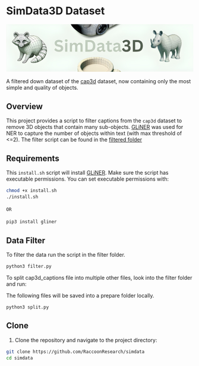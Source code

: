 # SimData3D Dataset

<img src="simdatalogo.jpeg" />

A filtered down dataset of the [cap3d](https://cap3d-um.github.io/) dataset, now containing only the most simple and quality of objects.

## Overview

This project provides a script to filter captions from the `cap3d` dataset to remove 3D objects that contain many sub-objects. 
[GLiNER](https://github.com/urchade/GLiNER) was used for NER to capture the number of objects within text (with max threshold of <=2). The filter script can be found in the [filtered folder](https://github.com/RaccoonResearch/simdata/tree/main/filtered)

## Requirements

This `install.sh` script will install [GLiNER](https://github.com/urchade/GLiNER). Make sure the script has executable permissions. You can set executable permissions with:

```bash
chmod +x install.sh
./install.sh

OR 

pip3 install gliner
```

## Data Filter

To filter the data run the script in the filter folder.

```bash
python3 filter.py
```

To split cap3d_captions file into multiple other files, look into the filter folder and run:

The following files will be saved into a prepare folder locally.

```bash
python3 split.py
```

## Clone

1. Clone the repository and navigate to the project directory:

```bash
git clone https://github.com/RaccoonResearch/simdata
cd simdata
```
